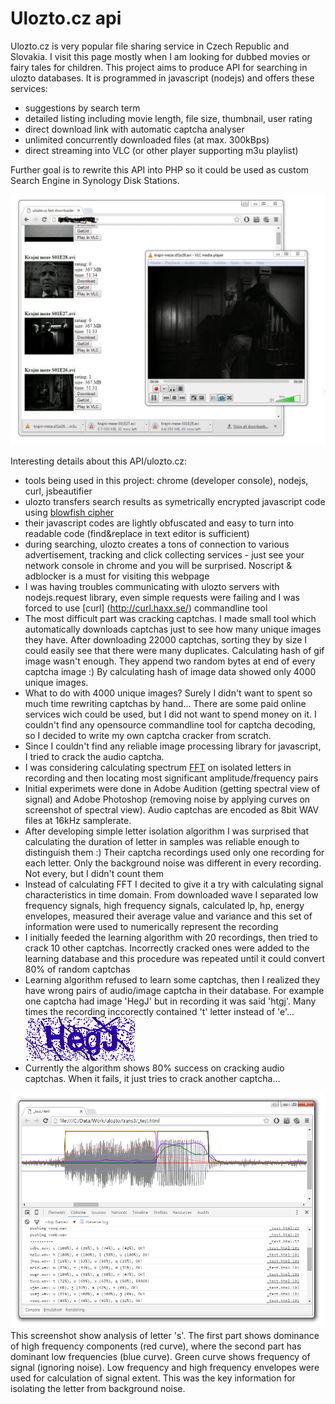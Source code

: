 Ulozto.cz api
==========

Ulozto.cz is very popular file sharing service in Czech Republic and Slovakia. I visit this page mostly when I am looking for dubbed movies or fairy tales for children. This project aims to produce API for searching in ulozto databases. It is programmed in javascript (nodejs) and offers these services: 
 - suggestions by search term
 - detailed listing including movie length, file size, thumbnail, user rating
 - direct download link with automatic captcha analyser
 - unlimited concurrently downloaded files (at max. 300kBps)
 - direct streaming into VLC (or other player supporting m3u playlist)

Further goal is to rewrite this API into PHP so it could be used as custom Search Engine in Synology Disk Stations.

![](screenshots/capture.jpg)

Interesting details about this API/ulozto.cz:
  - tools being used in this project: chrome (developer console), nodejs, curl, jsbeautifier
  - ulozto transfers search results as symetrically encrypted javascript code using [blowfish cipher](https://en.wikipedia.org/wiki/Blowfish_(cipher))
  - their javascript codes are lightly obfuscated and easy to turn into readable code (find&replace in text editor is sufficient)
  - during searching, ulozto creates a tons of connection to various advertisement, tracking and click collecting services - just see your network console in chrome and you will be surprised. Noscript & adblocker is a must for visiting this webpage
  - I was having troubles communicating with ulozto servers with nodejs.request library, even simple requests were failing and I was forced to use [curl] (http://curl.haxx.se/) commandline tool
  - The most difficult part was cracking captchas. I made small tool which automatically downloads captchas just to see how many unique images they have. After downloading 22000 captchas, sorting they by size I could easily see that there were many duplicates. Calculating hash of gif image wasn't enough. They append two random bytes at end of every captcha image :) By calculating hash of image data showed only 4000 unique images.
  - What to do with 4000 unique images? Surely I didn't want to spent so much time rewriting captchas by hand... There are some paid online services wich could be used, but I did not want to spend money on it. I couldn't find any opensource commandline tool for captcha decoding, so I decided to write my own captcha cracker from scratch.
  - Since I couldn't find any reliable image processing library for javascript, I tried to crack the audio captcha.
  - I was considering calculating spectrum [FFT](https://en.wikipedia.org/wiki/Fast_Fourier_transform) on isolated letters in recording and then locating most significant amplitude/frequency pairs
  - Initial experimets were done in Adobe Audition (getting spectral view of signal) and Adobe Photoshop (removing noise by applying curves on screenshot of spectral view). Audio captchas are encoded as 8bit WAV files at 16kHz samplerate.
  - After developing simple letter isolation algorithm I was surprised that calculating the duration of letter in samples was reliable enough to distinguish them :) Their captcha recordings used only one recording for each letter. Only the background noise was different in every recording. Not every, but I didn't count them
  - Instead of calculating FFT I decited to give it a try with calculating signal characteristics in time domain. From downloaded wave I separated low frequency signals, high frequency signals, calculated lp, hp, energy envelopes, measured their average value and variance and this set of information were used to numerically represent the recording
  - I initially feeded the learning algorithm with 20 recordings, then tried to crack 10 other captchas. Incorrectly cracked ones were added to the learning database and this procedure was repeated until it could convert 80% of random captchas
  - Learning algorithm refused to learn some captchas, then I realized they have wrong pairs of audio/image captcha in their database. For example one captcha had image 'HegJ' but in recording it was said 'htgj'. Many times the recording inccorectly contained 't' letter instead of 'e'... 
![](screenshots/htgj.gif)
  - Currently the algorithm shows 80% success on cracking audio captchas. When it fails, it just tries to crack another captcha...

![](screenshots/analysis.jpg)
This screenshot show analysis of letter 's'. The first part shows dominance of high frequency components (red curve), where the second part has dominant low frequencies (blue curve). Green curve shows frequency of signal (ignoring noise). Low frequency and high frequency envelopes were used for calculation of signal extent. This was the key information for isolating the letter from background noise.

